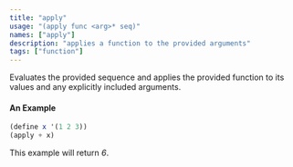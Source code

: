 ```yaml
---
title: "apply"
usage: "(apply func <arg>* seq)"
names: ["apply"]
description: "applies a function to the provided arguments"
tags: ["function"]
---
```


Evaluates the provided sequence and applies the provided function to its values and any explicitly included arguments.

#### An Example

```scheme
(define x '(1 2 3))
(apply + x)
```

This example will return _6_.
